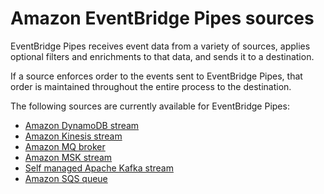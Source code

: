 # Amazon EventBridge Pipes sources<a name="eb-pipes-event-source"></a>

EventBridge Pipes receives event data from a variety of sources, applies optional filters and enrichments to that data, and sends it to a destination\.

If a source enforces order to the events sent to EventBridge Pipes, that order is maintained throughout the entire process to the destination\.

The following sources are currently available for EventBridge Pipes:
+ [Amazon DynamoDB stream](eb-pipes-dynamodb.md)
+ [Amazon Kinesis stream](eb-pipes-kinesis.md)
+ [Amazon MQ broker](eb-pipes-mq.md)
+ [Amazon MSK stream ](eb-pipes-msk.md)
+ [Self managed Apache Kafka stream](eb-pipes-kafka.md)
+ [Amazon SQS queue](eb-pipes-sqs.md)